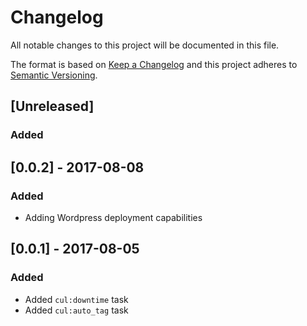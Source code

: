 # Changelog
All notable changes to this project will be documented in this file.

The format is based on [Keep a Changelog](http://keepachangelog.com/en/1.0.0/)
and this project adheres to [Semantic Versioning](http://semver.org/spec/v2.0.0.html).



## [Unreleased]
### Added

## [0.0.2] - 2017-08-08
### Added
- Adding Wordpress deployment capabilities

## [0.0.1] - 2017-08-05
### Added
- Added `cul:downtime` task
- Added `cul:auto_tag` task

